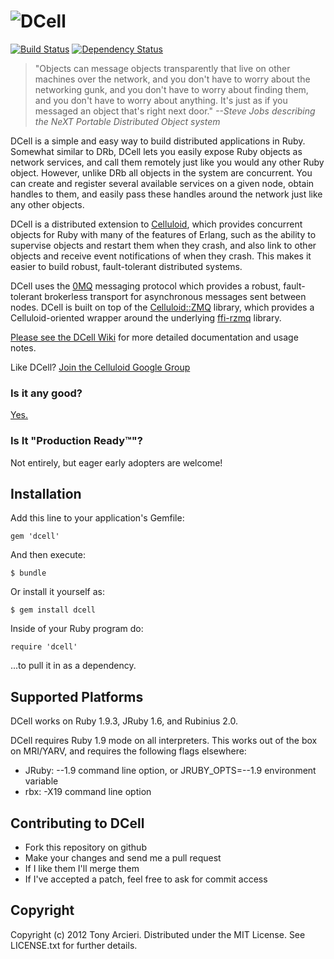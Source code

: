 ![DCell](https://github.com/celluloid/dcell/raw/master/logo.png)
=====
[![Build Status](http://travis-ci.org/celluloid/dcell.png)](http://travis-ci.org/celluloid/dcell)
[![Dependency Status](https://gemnasium.com/celluloid/dcell.png)](https://gemnasium.com/celluloid/dcell)

> "Objects can message objects transparently that live on other machines
> over the network, and you don't have to worry about the networking gunk,
> and you don't have to worry about finding them, and you don't have to
> worry about anything. It's just as if you messaged an object that's
> right next door."
> _--Steve Jobs describing the NeXT Portable Distributed Object system_

DCell is a simple and easy way to build distributed applications in Ruby.
Somewhat similar to DRb, DCell lets you easily expose Ruby objects as network
services, and call them remotely just like you would any other Ruby object.
However, unlike DRb all objects in the system are concurrent. You can create
and register several available services on a given node, obtain handles to
them, and easily pass these handles around the network just like any other
objects.

DCell is a distributed extension to [Celluloid][celluloid], which provides
concurrent objects for Ruby with many of the features of Erlang, such as the
ability to supervise objects and restart them when they crash, and also link to
other objects and receive event notifications of when they crash. This makes
it easier to build robust, fault-tolerant distributed systems.

DCell uses the [0MQ][zeromq] messaging protocol which provides a robust,
fault-tolerant brokerless transport for asynchronous messages sent between
nodes. DCell is built on top of the [Celluloid::ZMQ][celluloid-zmq] library,
which provides a Celluloid-oriented wrapper around the underlying
[ffi-rzmq][ffi-rzmq] library.

[Please see the DCell Wiki](https://github.com/celluloid/dcell/wiki)
for more detailed documentation and usage notes.

Like DCell? [Join the Celluloid Google Group][googlegroup]

[celluloid]: http://celluloid.io/
[zeromq]: http://www.zeromq.org/
[celluloid-zmq]: https://github.com/celluloid/celluloid-zmq
[ffi-rzmq]: https://github.com/chuckremes/ffi-rzmq
[googlegroup]: http://groups.google.com/group/celluloid-ruby

### Is it any good?

[Yes.](http://news.ycombinator.com/item?id=3067434)

### Is It "Production Ready™"?

Not entirely, but eager early adopters are welcome!

Installation
------------

Add this line to your application's Gemfile:

    gem 'dcell'

And then execute:

    $ bundle

Or install it yourself as:

    $ gem install dcell

Inside of your Ruby program do:

    require 'dcell'

...to pull it in as a dependency.

Supported Platforms
-------------------

DCell works on Ruby 1.9.3, JRuby 1.6, and Rubinius 2.0.

DCell requires Ruby 1.9 mode on all interpreters. This works out of the
box on MRI/YARV, and requires the following flags elsewhere:

* JRuby: --1.9 command line option, or JRUBY_OPTS=--1.9 environment variable
* rbx: -X19 command line option

Contributing to DCell
-------------------------

* Fork this repository on github
* Make your changes and send me a pull request
* If I like them I'll merge them
* If I've accepted a patch, feel free to ask for commit access

Copyright
---------

Copyright (c) 2012 Tony Arcieri. Distributed under the MIT License.
See LICENSE.txt for further details.
